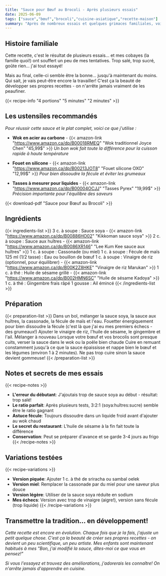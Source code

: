 ```yaml
---
title: "Sauce pour Bœuf au Brocoli - Après plusieurs essais"
date: 2025-06-09
tags: ["sauce","bœuf","brocoli","cuisine-asiatique","recette-maison"]
summary: "Après de nombreux essais et quelques grimaces familiales, voici enfin LA sauce parfaite pour le bœuf au brocoli. Ni trop salée, ni trop sucrée... pour l'instant!"
---
```


## Histoire familiale

Cette recette, c'est le résultat de plusieurs essais... et mes cobayes (la famille quoi!) ont souffert un peu de mes tentatives. Trop salé, trop sucré, goûte rien... j'ai tout essayé! 

Mais au final, celle-ci semble être la bonne... jusqu'à maintenant du moins. Qui sait, je vais peut-être encore la travailler! C'est ça la beauté de développer ses propres recettes - on n'arrête jamais vraiment de les peaufiner.

<!--more-->

{{< recipe-info "4 portions" "5 minutes" "2 minutes" >}}

## Les ustensiles recommandés

*Pour réussir cette sauce et le plat complet, voici ce que j'utilise :*

- **Wok en acier au carbone** - {{< amazon-link "https://www.amazon.ca/dp/B00018RMEQ" "Wok traditionnel Joyce Chen" "45,99$" >}}
  *Un bon wok fait toute la différence pour la cuisson rapide à haute température*

- **Fouet en silicone** - {{< amazon-link "https://www.amazon.ca/dp/B00213JOT8" "Fouet silicone OXO" "12,99$" >}}
  *Pour bien dissoudre la fécule et éviter les grumeaux*

- **Tasses à mesurer pour liquides** - {{< amazon-link "https://www.amazon.ca/dp/B00004OCJJ" "Tasses Pyrex" "19,99$" >}}
  *Précision importante pour l'équilibre des saveurs*

{{< download-pdf "Sauce pour Bœuf au Brocoli" >}}

## Ingrédients
{{< ingredients-list >}}
3 c. à soupe : Sauce soya - {{< amazon-link "https://www.amazon.ca/dp/B00886HO02" "Kikkoman sauce soya" >}}
2 c. à soupe : Sauce aux huîtres - {{< amazon-link "https://www.amazon.ca/dp/B0086XR146" "Lee Kum Kee sauce aux huîtres" >}}
1 c. à soupe : Cassonade (ou miel)
1 c. à soupe : Fécule de maïs
125 ml (1/2 tasse) : Eau ou bouillon de bœuf
1 c. à soupe : Vinaigre de riz (optionnel, pour équilibrer) - {{< amazon-link "https://www.amazon.ca/dp/B00K2Z8HKE" "Vinaigre de riz Marukan" >}}
1 c. à thé : Huile de sésame grillé - {{< amazon-link "https://www.amazon.ca/dp/B002HMN6SC" "Huile de sésame Kadoya" >}}
1 c. à thé : Gingembre frais râpé
1 gousse : Ail émincé
{{< /ingredients-list >}}

## Préparation

{{< preparation-list >}}
Dans un bol, mélanger la sauce soya, la sauce aux huîtres, la cassonade, la fécule de maïs et l'eau. Fouetter énergiquement pour bien dissoudre la fécule (c'est là que j'ai eu mes premiers échecs - des grumeaux!)
Ajouter le vinaigre de riz, l'huile de sésame, le gingembre et l'ail. Mélanger à nouveau
Lorsque votre bœuf et vos brocolis sont presque cuits, verser la sauce dans le wok ou la poêle bien chaude
Cuire en remuant constamment jusqu'à ce que la sauce épaississe et nappe bien le bœuf et les légumes (environ 1 à 2 minutes). Ne pas trop cuire sinon la sauce devient gommeuse!
{{< /preparation-list >}}

## Notes et secrets de mes essais

{{< recipe-notes >}}
- **L'erreur du débutant**: J'ajoutais trop de sauce soya au début - résultat: trop salé!
- **Le ratio parfait**: Après plusieurs tests, 3:2:1 (soya:huîtres:sucre) semble être le ratio gagnant
- **Astuce fécule**: Toujours dissoudre dans un liquide froid avant d'ajouter au wok chaud
- **Le secret du restaurant**: L'huile de sésame à la fin fait toute la différence
- **Conservation**: Peut se préparer d'avance et se garde 3-4 jours au frigo
{{< /recipe-notes >}}

## Variations testées

{{< recipe-variations >}}
- **Version piquée**: Ajouter 1 c. à thé de sriracha ou sambal oelek
- **Version miel**: Remplacer la cassonade par du miel pour une saveur plus douce
- **Version légère**: Utiliser de la sauce soya réduite en sodium
- **Mes échecs**: Version avec trop de vinaigre (aigre!), version sans fécule (trop liquide)
{{< /recipe-variations >}}

## Transmettre la tradition... en développement!

*Cette recette est encore en évolution. Chaque fois que je la fais, j'ajuste un petit quelque chose. C'est ça la beauté de créer ses propres recettes - on devient un peu scientifique, un peu artiste. Mes enfants sont maintenant habitués à mes "Bon, j'ai modifié la sauce, dites-moi ce que vous en pensez!"*

*Si vous l'essayez et trouvez des améliorations, j'adorerais les connaître! On n'arrête jamais d'apprendre en cuisine.*